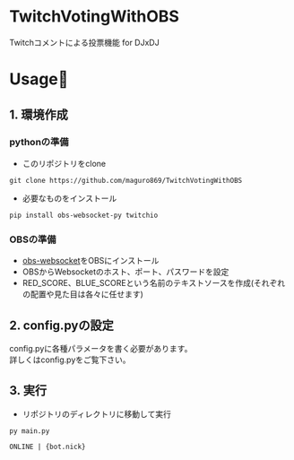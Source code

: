# TwitchVotingWithOBS
Twitchコメントによる投票機能 for DJxDJ

# Usage🐰
## 1. 環境作成
### pythonの準備
- このリポジトリをclone
```
git clone https://github.com/maguro869/TwitchVotingWithOBS
```
- 必要なものをインストール
```
pip install obs-websocket-py twitchio
```
### OBSの準備
- [obs-websocket](https://github.com/Palakis/obs-websocket)をOBSにインストール
- OBSからWebsocketのホスト、ポート、パスワードを設定
- RED_SCORE、BLUE_SCOREという名前のテキストソースを作成(それぞれの配置や見た目は各々に任せます)

## 2. config.pyの設定
config.pyに各種パラメータを書く必要があります。  
詳しくはconfig.pyをご覧下さい。

## 3. 実行
- リポジトリのディレクトリに移動して実行
```
py main.py

ONLINE | {bot.nick}
```
